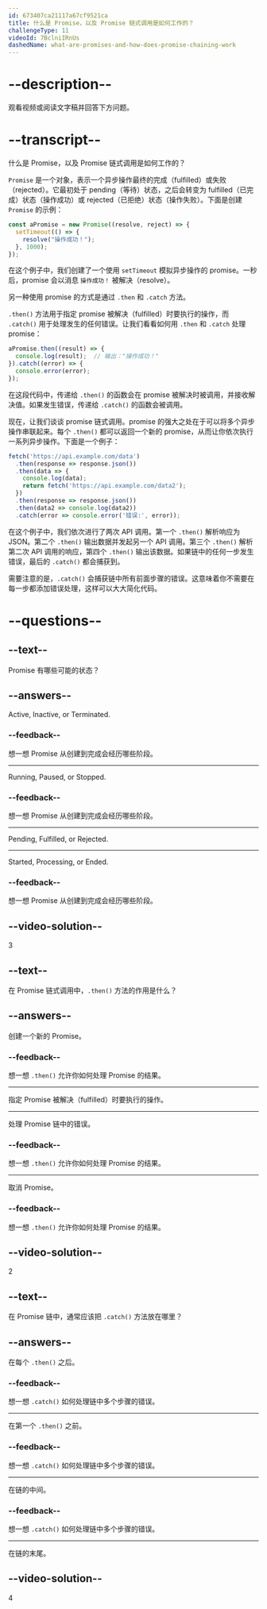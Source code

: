 ```yaml
---
id: 673407ca21117a67cf9521ca
title: 什么是 Promise，以及 Promise 链式调用是如何工作的？
challengeType: 11
videoId: 7BclniIRnUs
dashedName: what-are-promises-and-how-does-promise-chaining-work
---
```


# --description--

观看视频或阅读文字稿并回答下方问题。

# --transcript--

什么是 Promise，以及 Promise 链式调用是如何工作的？

`Promise` 是一个对象，表示一个异步操作最终的完成（fulfilled）或失败（rejected）。它最初处于 pending（等待）状态，之后会转变为 fulfilled（已完成）状态（操作成功）或 rejected（已拒绝）状态（操作失败）。下面是创建 `Promise` 的示例：

```js
const aPromise = new Promise((resolve, reject) => {
  setTimeout(() => {
    resolve("操作成功！");
  }, 1000);
});
```

在这个例子中，我们创建了一个使用 `setTimeout` 模拟异步操作的 promise。一秒后，promise 会以消息 `操作成功！` 被解决（resolve）。

另一种使用 promise 的方式是通过 `.then` 和 `.catch` 方法。

`.then()` 方法用于指定 promise 被解决（fulfilled）时要执行的操作，而 `.catch()` 用于处理发生的任何错误。让我们看看如何用 `.then` 和 `.catch` 处理 promise：

```js
aPromise.then((result) => {
  console.log(result);  // 输出："操作成功！"
}).catch((error) => {
  console.error(error);
});
```

在这段代码中，传递给 `.then()` 的函数会在 promise 被解决时被调用，并接收解决值。如果发生错误，传递给 `.catch()` 的函数会被调用。

现在，让我们谈谈 promise 链式调用。promise 的强大之处在于可以将多个异步操作串联起来。每个 `.then()` 都可以返回一个新的 promise，从而让你依次执行一系列异步操作。下面是一个例子：

```js
fetch('https://api.example.com/data')
  .then(response => response.json())
  .then(data => {
    console.log(data);
    return fetch('https://api.example.com/data2');
  })
  .then(response => response.json())
  .then(data2 => console.log(data2))
  .catch(error => console.error('错误:', error));
```

在这个例子中，我们依次进行了两次 API 调用。第一个 `.then()` 解析响应为 JSON。第二个 `.then()` 输出数据并发起另一个 API 调用。第三个 `.then()` 解析第二次 API 调用的响应，第四个 `.then()` 输出该数据。如果链中的任何一步发生错误，最后的 `.catch()` 都会捕获到。

需要注意的是，`.catch()` 会捕获链中所有前面步骤的错误。这意味着你不需要在每一步都添加错误处理，这样可以大大简化代码。

# --questions--

## --text--

Promise 有哪些可能的状态？

## --answers--

Active, Inactive, or Terminated.

### --feedback--

想一想 Promise 从创建到完成会经历哪些阶段。

---

Running, Paused, or Stopped.

### --feedback--

想一想 Promise 从创建到完成会经历哪些阶段。

---

Pending, Fulfilled, or Rejected.

---

Started, Processing, or Ended.

### --feedback--

想一想 Promise 从创建到完成会经历哪些阶段。

## --video-solution--

3

## --text--

在 Promise 链式调用中，`.then()` 方法的作用是什么？

## --answers--

创建一个新的 Promise。

### --feedback--

想一想 `.then()` 允许你如何处理 Promise 的结果。

---

指定 Promise 被解决（fulfilled）时要执行的操作。

---

处理 Promise 链中的错误。

### --feedback--

想一想 `.then()` 允许你如何处理 Promise 的结果。

---

取消 Promise。

### --feedback--

想一想 `.then()` 允许你如何处理 Promise 的结果。

## --video-solution--

2

## --text--

在 Promise 链中，通常应该把 `.catch()` 方法放在哪里？

## --answers--

在每个 `.then()` 之后。

### --feedback--

想一想 `.catch()` 如何处理链中多个步骤的错误。

---

在第一个 `.then()` 之前。

### --feedback--

想一想 `.catch()` 如何处理链中多个步骤的错误。

---

在链的中间。

### --feedback--

想一想 `.catch()` 如何处理链中多个步骤的错误。

---

在链的末尾。

## --video-solution--

4

